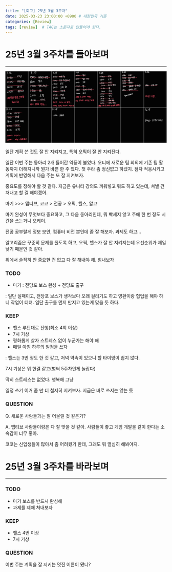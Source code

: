 ```yaml
---
title: "[회고] 25년 3월 3주차"
date: 2025-03-23 23:00:00 +0900 # 대한민국 기준
categories: [Review]
tags: [review]	# TAG는 소문자로 만들어야 한다.
---
```


# 25년 3월 3주차를 돌아보며

---

![image.png](../assets/img/posts/2025-03-23-review_25_3_3/image.png)

일단 계획 쓴 것도 잘 안 지켜지고, 특히 오픽이 잘 안 지켜진다. 

일단 이번 주는 동아리 2개 들어간 역풍이 불었다. 오티에 새로운 팀 회의에 기존 팀 활동까지 더해지니까 뭔가 바쁜 한 주 였다. 첫 주라 좀 정신없고 하겠지. 점차 적응시키고 계획에 반영해서 다음 주는 또 잘 지켜보자.

중요도를 정해야 할 것 같다. 지금은 유니티 강의도 끼워넣고 뭐도 하고 있는데, 쳐낼 건 쳐내고 할 걸 해야겠어.

마기 >>> 앱티브, 코코 > 전공 > 오픽, 헬스, 알고

마기 완성이 무엇보다 중요하고, 그 다음 동아리인데, 뭐 빡세지 않고 주에 한 번 정도 시간을 쓰는거니 오케이.

전공 공부랄게 정보 보안, 컴퓨터 비전 뿐인데 좀 잘 해보자. 과제도 하고…

 

알고리즘은 꾸준히 문제를 풀도록 하고, 오픽, 헬스가 잘 안 지켜지는데 우선순위가 제일 낮기 때문인 것 같아.

위에서 솔직히 안 중요한 건 없고 다 잘 해내야 해. 힘내보자

### TODO

- 마기 : 전당포 보스 완성 + 전당포 출구

: 일단 실패이고, 전당포 보스가 생각보다 오래 걸리기도 하고 영환이랑 협업을 해야 하니 작업이 더뎌. 일단 출구를 먼저 만지고 있는게 맞을 듯 하다.

### KEEP

- 헬스 루틴대로 진행(최소 4회 이상)
- 7시 기상
- 평화롭게 살자 스트레스 없이 누군가는 해야 해
- 매일 아침 하루의 일정을 쓰자

: 헬스는 3번 정도 한 것 같고, 저녁 약속이 있으니 할 타이밍이 쉽지 않다.

7시 기상은 뭐 한결 같고(벌써 5주차인게 놀랍다)

딱히 스트레스는 없었다. 행복해 그냥

일정 쓰기 이거 좀 만 더 철저히 지켜보자. 지금은 바로 쓰지는 않는 듯 

### QUESTION

Q. 새로운 사람들과는 잘 어울릴 것 같은가?

A. 앱티브 사람들이랑은 다 잘 맞을 것 같아. 사람들이 좋고 게임 개발을 같이 한다는 소속감이 너무 좋아.

코코는 신입생들이 많아서 좀 어려웠기 한데, 그래도 뭐 열심히 해봐야지.

# 25년 3월 3주차를 바라보며

---

### TODO

- 마기 보스를 반드시 완성해
- 과제를 제때 쳐내보자

### KEEP

- 헬스 4번 이상
- 7시 기상

### QUESTION

이번 주는 계획을 잘 지키는 멋진 어른이 됐니?